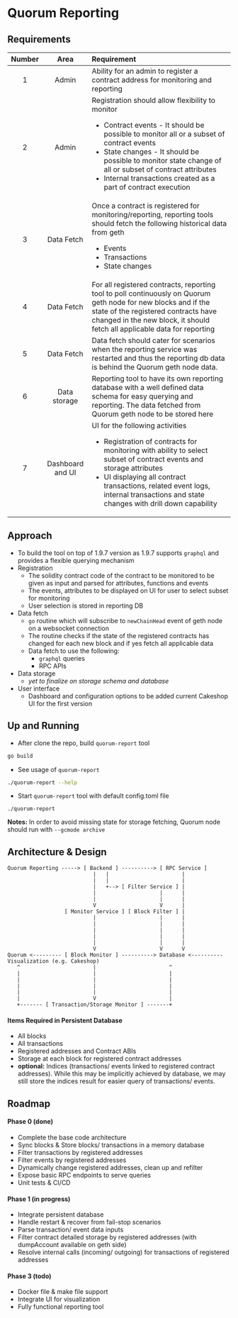 # Quorum Reporting

## Requirements
Number | Area | Requirement 
:---: | :---: | :--- 
1 | Admin | Ability for an admin to register a contract address for monitoring and reporting
2 | Admin | Registration should allow flexibility to monitor <ul><li>Contract events - It should be possible to monitor all or a subset of contract events</li><li>State changes - It should be possible to monitor state change of all or subset of contract attributes </li><li>Internal transactions created as a part of contract execution</li></ul>
3 | Data Fetch | Once a contract is registered for monitoring/reporting, reporting tools should fetch the following historical data from geth <ul><li>Events</li><li>Transactions </li><li>State changes</li></ul>
4 | Data Fetch | For all registered contracts, reporting tool to poll continuously on Quorum geth node for new blocks and if the state of the registered contracts have changed in the new block, it should fetch all applicable data for reporting
5 | Data Fetch | Data fetch should cater for scenarios when the reporting service was restarted and thus the reporting db data is behind the Quorum geth node data.
6 | Data storage | Reporting tool to have its own reporting database with a well defined data schema for easy querying and reporting. The data fetched from Quorum geth node to be stored here
7 | Dashboard and UI | UI for the following activities <ul><li>Registration of contracts for monitoring with ability to select subset of contract events and storage attributes</li><li>UI displaying all contract transactions, related event logs, internal transactions and state changes with drill down capability</ul>

## Approach
* To build the tool on top of 1.9.7 version as 1.9.7 supports `graphql` and provides a flexible querying mechanism
* Registration
    * The solidity contract code of the contract to be monitored to be given as input and parsed for attributes, functions and events
    * The events, attributes to be displayed on UI for user to select subset for monitoring
    * User selection is stored in reporting DB
* Data fetch
    * `go` routine which will subscribe to `newChainHead` event of 
    geth node on a websocket connection
    * The routine checks if the state of the registered contracts has changed for each new block and if yes fetch all applicable data
    * Data fetch to use the following:
        * `graphql` queries
        * RPC APIs
* Data storage
    * *yet to finalize on storage schema and database*
* User interface 
    * Dashboard and configuration options to be added current Cakeshop UI for the first version

## Up and Running

* After clone the repo, build `quorum-report` tool
```bash
go build
```
* See usage of `quorum-report`
```bash
./quorum-report --help
```
* Start `quorum-report` tool with default config.toml file
```
./quorum-report
```
**Notes:** In order to avoid missing state for storage fetching, Quorum node should run with `--gcmode archive`

## Architecture & Design


```
Quorum Reporting -----> [ Backend ] ----------> [ RPC Service ]
                           |   |                       |
                           |   |                       |
                           |   +--> [ Filter Service ] |
                           |                    |      |
                           |                    |      |
                           V                    V      |
                  [ Monitor Service ] [ Block Filter ] |
                           |                    |      |
                           |                    |      |
                           |                    |      |
                           |                    |      |
                           |                    |      |
                           V                    V      V
Quorum <--------- [ Block Monitor ] ----------> Database <---------- Visualization (e.g. Cakeshop)
   ^                       |                       ^
   |                       |                       |
   |                       |                       | 
   |                       |                       | 
   |                       |                       |
   |                       V                       |
   +------- [ Transaction/Storage Monitor ] -------+
```

#### Items Required in Persistent Database

- All blocks
- All transactions
- Registered addresses and Contract ABIs
- Storage at each block for registered contract addresses
- **optional:** Indices (transactions/ events linked to registered contract addresses). While this may be implicitly 
achieved by database, we may still store the indices result for easier query of transactions/ events.

## Roadmap

#### Phase 0 (done)

- Complete the base code architecture
- Sync blocks & Store blocks/ transactions in a memory database
- Filter transactions by registered addresses
- Filter events by registered addresses
- Dynamically change registered addresses, clean up and refilter
- Expose basic RPC endpoints to serve queries
- Unit tests & CI/CD

#### Phase 1 (in progress)

- Integrate persistent database
- Handle restart & recover from fail-stop scenarios
- Parse transaction/ event data inputs
- Filter contract detailed storage by registered addresses (with dumpAccount available on geth side)
- Resolve internal calls (incoming/ outgoing) for transactions of registered addresses

#### Phase 3 (todo)

- Docker file & make file support
- Integrate UI for visualization
- Fully functional reporting tool
